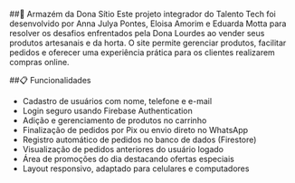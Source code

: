 ##🛒 Armazém da Dona Sítio
Este projeto integrador do Talento Tech foi desenvolvido por Anna Julya Pontes, Eloisa Amorim e Eduarda Motta para resolver os desafios enfrentados pela Dona Lourdes ao vender seus produtos artesanais e da horta. O site permite gerenciar produtos, facilitar pedidos e oferecer uma experiência prática para os clientes realizarem compras online.

##📋 Funcionalidades
* Cadastro de usuários com nome, telefone e e-mail
* Login seguro usando Firebase Authentication
* Adição e gerenciamento de produtos no carrinho
* Finalização de pedidos por Pix ou envio direto no WhatsApp
* Registro automático de pedidos no banco de dados (Firestore)
* Visualização de pedidos anteriores do usuário logado
* Área de promoções do dia destacando ofertas especiais
* Layout responsivo, adaptado para celulares e computadores

